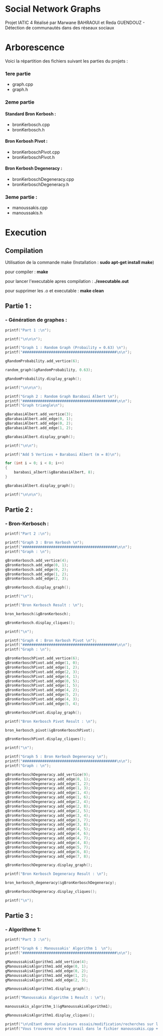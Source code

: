 # Social Network Graphs #
Projet IATIC 4 Réalisé par Marwane BAHRAOUI et Reda GUENDOUZ - Détection de communautés dans des réseaux sociaux


# Arborescence #
Voici la répartition des fichiers suivant les parties du projets :

### 1ere partie ###
 - graph.cpp
 - graph.h

### 2eme partie ###
#### Standard Bron Kerbosh  : ####
 - bronKerbosch.cpp
 - bronKerbosch.h

#### Bron Kerbosh Pivot : ####
 - bronKerboschPivot.cpp
 - bronKerboschPivot.h

#### Bron Kerbosh Degeneracy : ####
 - bronKerboschDegeneracy.cpp
 - bronKerboschDegeneracy.h

### 3eme partie : ###
 - manoussakis.cpp
 - manoussakis.h


# Execution #
## Compilation ##
Utilisation de la commande make (Installation : **sudo apt-get install make**)

pour compiler : **make**

pour lancer l'executable apres compilation : **./executable.out**

pour supprimer les .o et executable : **make clean**


## Partie 1 : ##


### - Génération de graphes : ###

```cpp
printf("Part 1 :\n");

printf("\n\n\n");

printf("Graph 1 : Random Graph (Probaility = 0.63) \n");
printf("###########################################\n\n");

gRandomProbability.add_vertice(6);

random_graph(&gRandomProbability, 0.63);

gRandomProbability.display_graph();

printf("\n\n\n");

printf("Graph 2 : Random Graph Barabasi Albert \n");
printf("###########################################\n\n");
printf("Graph triangle\n");

gBarabasiAlbert.add_vertice(3);
gBarabasiAlbert.add_edge(0, 1);
gBarabasiAlbert.add_edge(0, 2);
gBarabasiAlbert.add_edge(1, 2);

gBarabasiAlbert.display_graph();

printf("\n\n");

printf("Add 5 Vertices + Barabasi Albert (m = 8)\n");

for (int i = 0; i < 8; i++)
{
    barabasi_albert(&gBarabasiAlbert, 8);
}

gBarabasiAlbert.display_graph();

printf("\n\n\n");
```

## Partie 2 : ##

### - Bron-Kerbosch : ###

```cpp
printf("Part 2 :\n");

printf("Graph 3 : Bron Kerbosh \n");
printf("###########################################\n\n");
printf("Graph : \n");

gBronKerbosch.add_vertice(4);
gBronKerbosch.add_edge(0, 1);
gBronKerbosch.add_edge(0, 2);
gBronKerbosch.add_edge(1, 2);
gBronKerbosch.add_edge(2, 3);

gBronKerbosch.display_graph();

printf("\n");

printf("Bron Kerbosch Result : \n");

bron_kerbosch(&gBronKerbosch);

gBronKerbosch.display_cliques();

printf("\n");

printf("Graph 4 : Bron Kerbosh Pivot \n");
printf("###########################################\n\n");
printf("Graph : \n");

gBronKerboschPivot.add_vertice(6);
gBronKerboschPivot.add_edge(1, 0);
gBronKerboschPivot.add_edge(1, 2);
gBronKerboschPivot.add_edge(2, 3);
gBronKerboschPivot.add_edge(4, 1);
gBronKerboschPivot.add_edge(0, 5);
gBronKerboschPivot.add_edge(1, 5);
gBronKerboschPivot.add_edge(4, 2);
gBronKerboschPivot.add_edge(5, 2);
gBronKerboschPivot.add_edge(4, 3);
gBronKerboschPivot.add_edge(5, 4);

gBronKerboschPivot.display_graph();

printf("Bron Kerbosch Pivot Result : \n");

bron_kerbosch_pivot(&gBronKerboschPivot);

gBronKerboschPivot.display_cliques();

printf("\n");

printf("Graph 5 : Bron Kerbosh Degeneracy \n");
printf("###########################################\n\n");
printf("Graph : \n");

gBronKerboschDegeneracy.add_vertice(9);
gBronKerboschDegeneracy.add_edge(0, 1);
gBronKerboschDegeneracy.add_edge(1, 2);
gBronKerboschDegeneracy.add_edge(1, 3);
gBronKerboschDegeneracy.add_edge(1, 4);
gBronKerboschDegeneracy.add_edge(1, 6);
gBronKerboschDegeneracy.add_edge(2, 4);
gBronKerboschDegeneracy.add_edge(2, 8);
gBronKerboschDegeneracy.add_edge(2, 5);
gBronKerboschDegeneracy.add_edge(3, 4);
gBronKerboschDegeneracy.add_edge(3, 7);
gBronKerboschDegeneracy.add_edge(3, 8);
gBronKerboschDegeneracy.add_edge(4, 5);
gBronKerboschDegeneracy.add_edge(4, 6);
gBronKerboschDegeneracy.add_edge(4, 7);
gBronKerboschDegeneracy.add_edge(4, 8);
gBronKerboschDegeneracy.add_edge(5, 7);
gBronKerboschDegeneracy.add_edge(6, 8);
gBronKerboschDegeneracy.add_edge(7, 8);

gBronKerboschDegeneracy.display_graph();

printf("Bron Kerbosch Degeneracy Result : \n");

bron_kerbosch_degeneracy(&gBronKerboschDegeneracy);

gBronKerboschDegeneracy.display_cliques();

printf("\n");
```


## Partie 3 : ##

### - Algorithme 1: ###
```cpp
printf("Part 3 :\n");

printf("Graph 6 : Manoussakis' Algorithm 1  \n");
printf("###########################################\n\n");

gManoussakisAlgorithm1.add_vertice(4);
gManoussakisAlgorithm1.add_edge(0, 1);
gManoussakisAlgorithm1.add_edge(0, 2);
gManoussakisAlgorithm1.add_edge(1, 2);
gManoussakisAlgorithm1.add_edge(2, 3);

gManoussakisAlgorithm1.display_graph();

printf("Manoussakis Algorithm 1 Result : \n");

manoussakis_algorithm_1(&gManoussakisAlgorithm1);

gManoussakisAlgorithm1.display_cliques();

printf("\n\nEtant donne plusieurs essais/modification/recherches sur l'algorithme Manoussakis 1, \nnous n'avons pas reussi a implementer l'algorithme.\n");
printf("Vous trouverez notre travail dans le fichier manoussakis.cpp + manoussakis.h\n");

```
